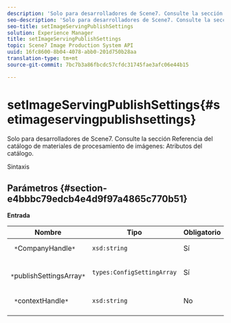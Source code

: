 ```yaml
---
description: 'Solo para desarrolladores de Scene7. Consulte la sección Referencia del catálogo de materiales de procesamiento de imágenes: Atributos del catálogo.'
seo-description: 'Solo para desarrolladores de Scene7. Consulte la sección Referencia del catálogo de materiales de procesamiento de imágenes: Atributos del catálogo.'
seo-title: setImageServingPublishSettings
solution: Experience Manager
title: setImageServingPublishSettings
topic: Scene7 Image Production System API
uuid: 16fc8600-8b04-4078-abb0-201d750b28aa
translation-type: tm+mt
source-git-commit: 7bc7b3a86fbcdc57cfdc31745fae3afc06e44b15

---
```



# setImageServingPublishSettings{#setimageservingpublishsettings}

Solo para desarrolladores de Scene7. Consulte la sección Referencia del catálogo de materiales de procesamiento de imágenes: Atributos del catálogo.

Sintaxis

## Parámetros {#section-e4bbbc79edcb4e4d9f97a4865c770b51}

**Entrada**

| Nombre | Tipo | Obligatorio | Descripción |
|---|---|---|---|
| ` *`CompanyHandle`*` | `xsd:string` | Sí | Identificador de Compañía. |
| ` *`publishSettingsArray`*` | `types:ConfigSettingArray` | Sí | Solo para desarrolladores de Scene7. |
| ` *`contextHandle`*` | `xsd:string` | No | Gestionar en el contexto de publicación. |

